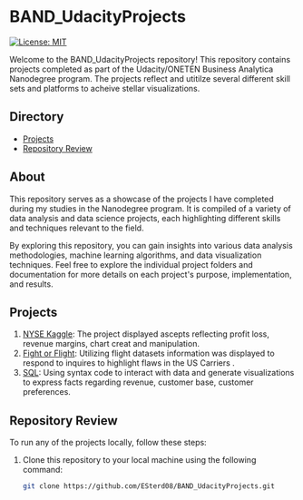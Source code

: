 # BAND_UdacityProjects

[![License: MIT](https://img.shields.io/badge/License-MIT-yellow.svg)](https://opensource.org/licenses/MIT)

Welcome to the BAND_UdacityProjects repository! This repository contains projects completed as part of the Udacity/ONETEN Business Analytica Nanodegree program. The projects reflect and utitilze several different skill sets and platforms to acheive stellar visualizations.

## Directory


- [Projects](#projects)
- [Repository Review](#installation)


## About

This repository serves as a showcase of the projects I have completed during my studies in the  Nanodegree program. It is compiled of  a variety of data analysis and data science projects, each highlighting different skills and techniques relevant to the field.

By exploring this repository, you can gain insights into various data analysis methodologies, machine learning algorithms, and data visualization techniques. Feel free to explore the individual project folders and documentation for more details on each project's purpose, implementation, and results.

## Projects

1. [NYSE Kaggle](projects/project1): The project displayed ascepts reflecting profit loss, revenue margins, chart creat and manipulation.
2. [Fight or Flight](projects/project2): Utilizing flight datasets information was displayed to respond to inquires to highlight flaws in the US Carriers .
3. [SQL](projects/project3): Using syntax code to interact with data and generate visualizations to express facts regarding revenue, customer base, customer preferences.
   

## Repository Review

To run any of the projects locally, follow these steps:

1. Clone this repository to your local machine using the following command:

   ```bash
   git clone https://github.com/ESterd08/BAND_UdacityProjects.git
